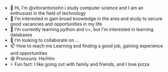 - 👋 Hi, I’m @vitorantoniohn i study computer science and I am an enthusiast in the field of technology
- 👀 I’m interested in gain broad knowledge in the area and study to secure good vacancies and opportunities in my life
- 🌱 I’m currently learning python and c+, but I'm interested in learning databases
- 💞️ I’m looking to collaborate on ...
- 📫 How to reach me Learning and finding a good job, gaining experience and opportunities
- 😄 Pronouns: He/Him
- ⚡ Fun fact: I like going out with family and friends, and I love pizza

<!---
vitorantoniohn/vitorantoniohn is a ✨ special ✨ repository because its `README.md` (this file) appears on your GitHub profile.
You can click the Preview link to take a look at your changes.
--->
